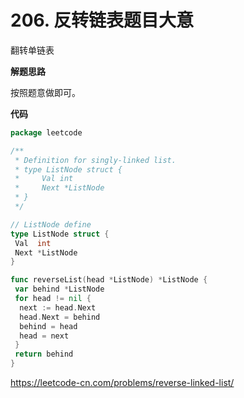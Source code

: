 # 206. 反转链表**题目大意**  

翻转单链表

**解题思路**  

按照题意做即可。

**代码**  

```go
package leetcode

/**
 * Definition for singly-linked list.
 * type ListNode struct {
 *     Val int
 *     Next *ListNode
 * }
 */

// ListNode define
type ListNode struct {
 Val  int
 Next *ListNode
}

func reverseList(head *ListNode) *ListNode {
 var behind *ListNode
 for head != nil {
  next := head.Next
  head.Next = behind
  behind = head
  head = next
 }
 return behind
}
```

https://leetcode-cn.com/problems/reverse-linked-list/